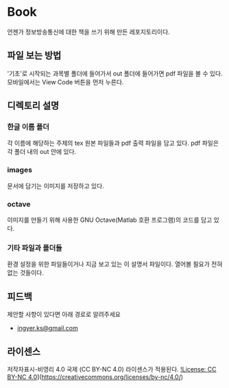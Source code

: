 # Book
언젠가 정보방송통신에 대한 책을 쓰기 위해 만든 레포지토리이다.

## 파일 보는 방법
'기초'로 시작되는 과목별 폴더에 들어가서 out 폴더에 들어가면 pdf 파일을 볼 수 있다.
모바일에서는 View Code 버튼을 먼저 누른다.

## 디렉토리 설명
### 한글 이름 폴더
각 이름에 해당하는 주제의 tex 원본 파일들과 pdf 출력 파일을 담고 있다. pdf 파일은 각 폴더 내의 out 안에 있다.
### images
문서에 담기는 이미지를 저장하고 있다.
### octave
이미지를 만들기 위해 사용한 GNU Octave(Matlab 호환 프로그램)의 코드를 담고 있다.
### 기타 파일과 폴더들
환경 설정을 위한 파일들이거나 지금 보고 있는 이 설명서 파일이다. 열어볼 필요가 전혀 없는 것들이다.

## 피드백
제안할 사항이 있다면 아래 경로로 알려주세요
* ingyer.ks@gmail.com

## 라이센스
저작자표시-비영리 4.0 국제 (CC BY-NC 4.0) 라이센스가 적용된다.
[!License: CC BY-NC 4.0](https://img.shields.io/badge/License-CC%20BY--NC%204.0-lightgrey.svg)](https://creativecommons.org/licenses/by-nc/4.0/)
